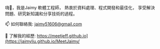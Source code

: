 嗨👋，我是Jaimy
軟體工程師，
熱衷於資料處理、程式開發和最佳化，
享受解決問題、研究新知識和分享技術的過程。

📫 如何聯絡我: jaimy51606@gmail.com

📄 了解我的經歷: https://meetjeff.github.io](https://jaimyliu.github.io/MeetJaimy/





